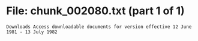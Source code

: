 ﻿# File: chunk_002080.txt (part 1 of 1)
```
Downloads Access downloadable documents for version effective 12 June 1981 - 13 July 1982
```

